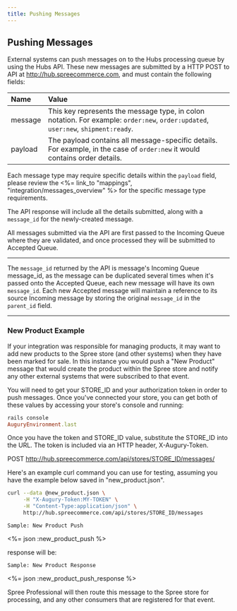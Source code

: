 ```yaml
---
title: Pushing Messages
---
```


## Pushing Messages

External systems can push messages on to the Hubs processing queue by using the Hubs API. These new messages are submitted by a HTTP POST to API at http://hub.spreecommerce.com, and must contain the following fields:

| Name | Value |
| :----| :-----|
| message | This key represents the message type, in colon notation. For example: `order:new`, `order:updated`, `user:new`, `shipment:ready`.
| payload | The payload contains all message-specific details. For example, in the case of `order:new` it would contains order details.

Each message type may require specific details within the `payload` field, please review the <%= link_to "mappings", "integration/messages_overview" %> for the specific message type requirements.

The API response will include all the details submitted, along with a `message_id` for the newly-created message.

All messages submitted via the API are first passed to the Incoming Queue where they are validated, and once processed they will be submitted to Accepted Queue.

***
The `message_id` returned by the API is message's Incoming Queue message_id, as the message can be duplicated several times when it's passed onto the Accepted Queue, each new message will have its own `message_id`. Each new Accepted message will maintain a reference to its source Incoming message by storing the original `message_id` in the `parent_id` field.
***

### New Product Example

If your integration was responsible for managing products, it may want to add new products to the Spree store (and other systems) when they have been marked for sale. In this instance you would push a "New Product" message that would create the product within the Spree store and notify any other external systems that were subscribed to that event.

You will need to get your STORE_ID and your authorization token in order to push messages. Once you've connected your store, you can get both of these values by accessing your store's console and running:

```ruby
rails console
AuguryEnvironment.last
```

Once you have the token and STORE_ID value, substitute the STORE_ID into the URL. The token is included via an HTTP header, X-Augury-Token.

POST http://hub.spreecommerce.com/api/stores/STORE_ID/messages/

Here's an example curl command you can use for testing, assuming you have the example below saved in "new_product.json".

```bash
curl --data @new_product.json \
     -H "X-Augury-Token:MY-TOKEN" \
     -H "Content-Type:application/json" \
     http://hub.spreecommerce.com/api/stores/STORE_ID/messages
```


<pre class="headers"><code>Sample: New Product Push</code></pre>
<%= json :new_product_push %>

response will be:

<pre class="headers"><code>Sample: New Product Response</code></pre>
<%= json :new_product_push_response %>

Spree Professional will then route this message to the Spree store for processing, and any other consumers that are registered for that event.


